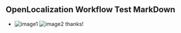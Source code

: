 ## OpenLocalization Workflow Test MarkDown
* ![image1](.\f8490df5-f909-48db-a215-21e9c20fc32c.PNG)   ![image2](.\f6f5c849-8edb-498a-a365-dff0c4b5169b.png) 
thanks!